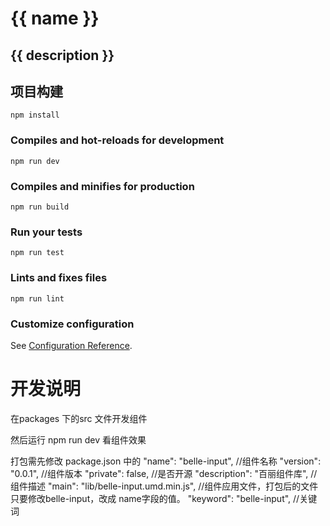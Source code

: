 # {{ name }}

## {{ description }}

## 项目构建
```
npm install
```

### Compiles and hot-reloads for development
```
npm run dev
```

### Compiles and minifies for production
```
npm run build
```

### Run your tests
```
npm run test
```

### Lints and fixes files
```
npm run lint
```

### Customize configuration
See [Configuration Reference](https://cli.vuejs.org/config/).

# 开发说明
在packages 下的src 文件开发组件

然后运行 npm run dev  看组件效果


打包需先修改 package.json 中的 
"name": "belle-input", //组件名称
"version": "0.0.1", //组件版本
"private": false, //是否开源
"description": "百丽组件库", //组件描述
"main": "lib/belle-input.umd.min.js", //组件应用文件，打包后的文件 只要修改belle-input，改成 name字段的值。
"keyword": "belle-input", //关键词